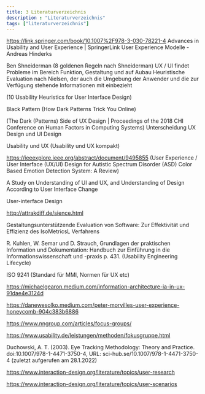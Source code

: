 ```yaml
---
title: 3 Literaturverzeichnis
description : "Literaturverzeichnis"
tags: ["literaturverzeichnis"]
---
```


https://link.springer.com/book/10.1007%2F978-3-030-78221-4 
Advances in Usability and User Experience | SpringerLink 
User Experience Modelle - Andreas Hinderks

Ben Shneiderman (8 goldenen Regeln nach Shneiderman)
UX / UI findet Probleme im Bereich Funktion, Gestaltung und auf Aubau
Heuristische Evaluation nach Nielsen, der auch die Umgebung der Anwender und die zur Verfügung stehende Informationen mit einbezieht 

(10 Usability Heuristics for User Interface Design)

Black Pattern (How Dark Patterns Trick You Online) 

(The Dark (Patterns) Side of UX Design | Proceedings of the 2018 CHI Conference on Human Factors in Computing Systems)
Unterscheidung UX Design und UI Design

Usability und UX (Usability und UX kompakt)

https://ieeexplore.ieee.org/abstract/document/9495855 (User Experience / User Interface (UX/UI) Design for Autistic Spectrum Disorder (ASD) Color Based Emotion Detection System: A Review)

A Study on Understanding of UI and UX, and Understanding of Design According to User Interface Change 

User-interface Design 

http://attrakdiff.de/sience.html

Gestaltungsunterstützende Evaluation von Software: Zur Effektivität und Effizienz des IsoMetricsL Verfahrens

R. Kuhlen, W. Semar und D. Strauch, Grundlagen der praktischen Information und Dokumentation: Handbuch zur Einführung in die Informationswissenschaft und -praxis p. 431. (Usability Engineering Lifecycle) 

ISO 9241 (Standard für MMI, Normen für UX etc)

https://michaelgearon.medium.com/information-architecture-ia-in-ux-91dae4e3124d

https://danewesolko.medium.com/peter-morvilles-user-experience-honeycomb-904c383b6886

https://www.nngroup.com/articles/focus-groups/

https://www.usability.de/leistungen/methoden/fokusgruppe.html

Duchowski, A. T. (2003). Eye Tracking Methodology: Theory and Practice. doi:10.1007/978-1-4471-3750-4, URL: sci-hub.se/10.1007/978-1-4471-3750-4 (zuletzt aufgerufen am 28.1.2022)

https://www.interaction-design.org/literature/topics/user-research

https://www.interaction-design.org/literature/topics/user-scenarios